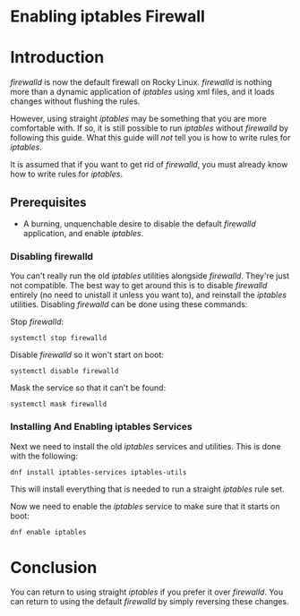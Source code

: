 # Enabling iptables Firewall

# Introduction

_firewalld_ is now the default firewall on Rocky Linux. _firewalld_ is nothing more than a dynamic application of _iptables_ using xml files, and it loads changes without flushing the rules. 

However, using straight _iptables_ may be something that you are more comfortable with. If so, it is still possible to run _iptables_ without _firewalld_ by following this guide. What this guide will _not_ tell you is how to write rules for _iptables_. 

It is assumed that if you want to get rid of _firewalld_, you must already know how to write rules for _iptables_.

## Prerequisites

* A burning, unquenchable desire to disable the default _firewalld_ application, and enable _iptables_.

### Disabling firewalld

You can't really run the old _iptables_ utilities alongside _firewalld_. They're just not compatible. The best way to get around this is to disable _firewalld_ entirely (no need to unistall it unless you want to), and reinstall the _iptables_ utilities. Disabling _firewalld_ can be done using these commands:

Stop _firewalld_:

`systemctl stop firewalld`

Disable _firewalld_ so it won't start on boot:

`systemctl disable firewalld`

Mask the service so that it can't be found:

`systemctl mask firewalld`

### Installing And Enabling iptables Services

Next we need to install the old _iptables_ services and utilities. This is done with the following:

`dnf install iptables-services iptables-utils`

This will install everything that is needed to run a straight _iptables_ rule set.

Now we need to enable the _iptables_ service to make sure that it starts on boot:

`dnf enable iptables`

# Conclusion

You can return to using straight _iptables_ if you prefer it over _firewalld_. You can return to using the default _firewalld_ by simply reversing these changes.


